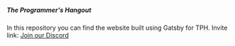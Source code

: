 ##### The Programmer's Hangout

In this repository you can find the website built using Gatsby for TPH.
Invite link: [Join our Discord](http://discord.gg/programming)
